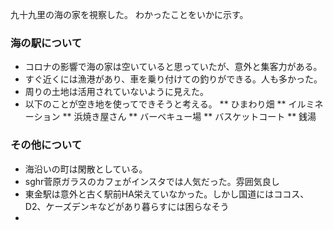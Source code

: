 九十九里の海の家を視察した。
わかったことをいかに示す。

### 海の駅について

* コロナの影響で海の家は空いていると思っていたが、意外と集客力がある。
* すぐ近くには漁港があり、車を乗り付けての釣りができる。人も多かった。
* 周りの土地は活用されていないように見えた。
* 以下のことが空き地を使ってできそうと考える。
** ひまわり畑
** イルミネーション
** 浜焼き屋さん
** バーベキュー場
** バスケットコート
** 銭湯

### その他について

* 海沿いの町は閑散としている。
* sghr菅原ガラスのカフェがインスタでは人気だった。雰囲気良し
* 東金駅は意外と古く駅前HA栄えていなかった。しかし国道にはココス、D2、ケーズデンキなどがあり暮らすには困らなそう
* 
